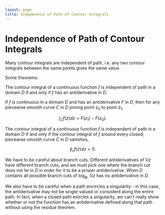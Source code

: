 ```yaml
---
layout: page
title: Indepenence of Path of Contour Integrals
---
```


# Independence of Path of Contour Integrals

Many contour integrals are independent of path, i.e. any two contour integrals between the same points gives the same value.

Some theorems:

The contour integral of a continuous function $f$ is independent of path in a domain $D$ if and only if $f$ has an antiderivative in $D$.

If $f$ is continuous in a domain $D$ and has an antiderivative $F$ in $D$, then for any piecewise smooth curve $C$ in $D$ joining point $z_0$ to point $z_1$,

$$ \int_C f(z) dz = F(z_1) - F(z_0). $$

The contour integral of a continuous function $f$ is independent of path in a domain $D$ if and only if the contour integral of $f$ around every closed, piecewise smooth curve $C$ in $D$ vanishes,

$$ \oint_c f(z) dz = 0. $$

We have to be careful about branch cuts. Different antiderivatives of $1/z$ have different branch cuts, and we must pick one where the branch cut does not lie in $D$ in order for it to be a proper antiderivative. When $D$ contains all possible branch cuts of $\log_\phi$, $1/z$ has no antiderivative in $D$.

We also have to be careful when a path encircles a singularity - in this case, the antiderivative may not be single-valued or consistent along the entire path. In fact, when a closed path enircles a singularity, we can't really show whether or not the function has an antiderivative defined along that path without using the residue theorem.
